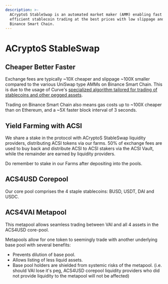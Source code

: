 ```yaml
---
description: >-
  ACryptoS StableSwap is an automated market maker (AMM) enabling fast and
  efficient stablecoin trading at the best prices with low slippage and fees on
  Binance Smart Chain.
---
```


# ACryptoS StableSwap

## Cheaper Better Faster

Exchange fees are typically ~10X cheaper and slippage ~100X smaller compared to the various UniSwap type AMMs on Binance Smart Chain. This is due to the usage of Curve's [specialized algorithm tailored for trading of stablecoins and other pegged assets](https://www.curve.fi/stableswap-paper.pdf).

Trading on Binance Smart Chain also means gas costs up to ~100X cheaper than on Ethereum, and a ~5X faster block interval of 3 seconds.

## Yield Farming with ACSI <a id="b267"></a>

We share a stake in the protocol with ACryptoS StableSwap liquidity providers, distributing ACSI tokens via our farms. 50% of exchange fees are used to buy back and distribute ACSI to ACSI stakers via the ACSI Vault, while the remainder are earned by liquidity providers.

Do remember to stake in our Farms after depositing into the pools.

## ACS4USD Corepool

Our core pool comprises the 4 staple stablecoins: BUSD, USDT, DAI and USDC.

## ACS4VAI Metapool

This metapool allows seamless trading between VAI and all 4 assets in the ACS4USD core-pool.

Metapools allow for one token to seemingly trade with another underlying base pool with several benefits:

* Prevents dilution of base pool.
* Allows listing of less liquid assets.
* Base pool holders are shielded from systemic risks of the metapool. \(i.e. should VAI lose it's peg, ACS4USD corepool liquidity providers who did not provide liquidity to the metapool will not be affected\)

